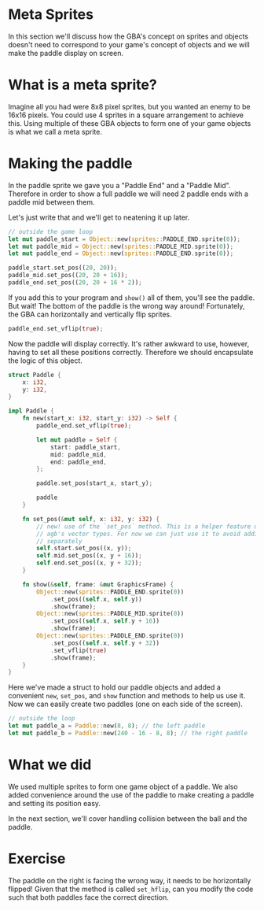 # Meta Sprites

In this section we'll discuss how the GBA's concept on sprites and objects
doesn't need to correspond to your game's concept of objects and we will make
the paddle display on screen.

# What is a meta sprite?

Imagine all you had were 8x8 pixel sprites, but you wanted an enemy to be 16x16
pixels. You could use 4 sprites in a square arrangement to achieve this. Using
multiple of these GBA objects to form one of your game objects is what we call a
meta sprite.

# Making the paddle

In the paddle sprite we gave you a "Paddle End" and a "Paddle Mid". Therefore in
order to show a full paddle we will need 2 paddle ends with a paddle mid between
them.

Let's just write that and we'll get to neatening it up later.

```rust
// outside the game loop
let mut paddle_start = Object::new(sprites::PADDLE_END.sprite(0));
let mut paddle_mid = Object::new(sprites::PADDLE_MID.sprite(0));
let mut paddle_end = Object::new(sprites::PADDLE_END.sprite(0));

paddle_start.set_pos((20, 20));
paddle_mid.set_pos((20, 20 + 16));
paddle_end.set_pos((20, 20 + 16 * 2));
```

If you add this to your program and `show()` all of them, you'll see the paddle. But wait! The bottom of
the paddle is the wrong way around! Fortunately, the GBA can horizontally and vertically flip sprites.

```rust
paddle_end.set_vflip(true);
```

Now the paddle will display correctly. It's rather awkward to use, however, having to set all these positions correctly. Therefore we should encapsulate the logic of this object.

```rust
struct Paddle {
    x: i32,
    y: i32,
}

impl Paddle {
    fn new(start_x: i32, start_y: i32) -> Self {
        paddle_end.set_vflip(true);

        let mut paddle = Self {
            start: paddle_start,
            mid: paddle_mid,
            end: paddle_end,
        };

        paddle.set_pos(start_x, start_y);

        paddle
    }

    fn set_pos(&mut self, x: i32, y: i32) {
        // new! use of the `set_pos` method. This is a helper feature using
        // agb's vector types. For now we can just use it to avoid adding them
        // separately
        self.start.set_pos((x, y));
        self.mid.set_pos((x, y + 16));
        self.end.set_pos((x, y + 32));
    }

    fn show(&self, frame: &mut GraphicsFrame) {
        Object::new(sprites::PADDLE_END.sprite(0))
            .set_pos((self.x, self.y))
            .show(frame);
        Object::new(sprites::PADDLE_MID.sprite(0))
            .set_pos((self.x, self.y + 16))
            .show(frame);
        Object::new(sprites::PADDLE_END.sprite(0))
            .set_pos((self.x, self.y + 32))
            .set_vflip(true)
            .show(frame);
    }
}
```

Here we've made a struct to hold our paddle objects and added a convenient
`new`, `set_pos`, and `show` function and methods to help us use it. Now we
can easily create two paddles (one on each side of the screen).

```rust
// outside the loop
let mut paddle_a = Paddle::new(8, 8); // the left paddle
let mut paddle_b = Paddle::new(240 - 16 - 8, 8); // the right paddle
```

# What we did

We used multiple sprites to form one game object of a paddle. We also added
convenience around the use of the paddle to make creating a paddle and setting
its position easy.

In the next section, we'll cover handling collision between the ball and the paddle.

# Exercise

The paddle on the right is facing the wrong way, it needs to be horizontally
flipped! Given that the method is called `set_hflip`, can you modify the code
such that both paddles face the correct direction.
